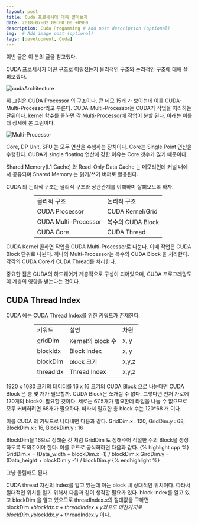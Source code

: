 ```yaml
---
layout: post
title: Cuda 프로세서에 대해 알아보자
date: 2018-07-02 09:00:00 +0900
description: Cuda Progamming # Add post description (optional)
img:  # Add image post (optional)
tags: [development, Cuda]
---
```


이번 글은 이 분의 [글](http://haanjack.github.io/cuda/2016/03/31/cuda-processor.html)을 참고했다.

CUDA 프로세서가 어떤 구조로 이뤄졌는지 물리적인 구조와 논리적인 구조에 대해 살펴보겠다.

![cudaArchitecture]({{"http://haanjack.github.io/images/201603/blockdiagram_big.png"}})

위 그림은 CUDA Processor 의 구조이다. 큰 네모 15개 가 보이는데 이를 CUDA-Multi-Processor라고 부른다.
CUDA-Multi-Processor는 CUDA가 작업을 처리하는 단위이다. kernel 함수를 콜하면 각 Multi-Processor에 작업이 분할 된다.
아래는 이를 더 상세히 본 그림이다.

![Multi-Processor]({{"http://haanjack.github.io/images/201603/Kepler.png"}})

Core, DP Unit, SFU 는 모두 연산을 수행하는 장치이다. Core는 Single Point 연산을 수행한다. CUDA가 single floating 연산에 강한 이유는 Core 갯수가 많기 때문이다.

Shared Memory(L1 Cache) 와 Read-Only Data Cache 는 메모리인데 커널 내에서 공유되며 Shared Memory 는 읽기/쓰기 버퍼로 활용된다.

CUDA 의 논리적 구조는 물리적 구조와 상관관계를 이해하며 살펴보도록 하자.

<table style="width:70%;margin:0 auto;">
<tr><td>물리적 구조</td><td>논리적 구조</td></tr>
<tr><td>CUDA Processor</td><td>CUDA Kernel/Grid</td></tr>
<tr><td>CUDA Multi-Processor</td><td>복수의 CUDA Block</td></tr>
<tr><td>CUDA Core</td><td>CUDA Thread</td></tr>
</table>

CUDA Kernel 콜하면 작업을 CUDA Multi-Processor로 나눈다. 이때 작업은 CUDA Block 단위로 나뉜다. 하나의 Multi-Processor는 복수의 CUDA Block 을 처리한다.
각각의 CUDA Core가 CUDA Thread를 처리한다.

중요한 점은 CUDA의 하드웨어가 계층적으로 구성이 되어있으며, CUDA 프로그래밍도 이 계층의 영향을 받는다는 것이다.

## CUDA Thread Index
CUDA 에는 CUDA Thread Index를 위한 키워드가 존재한다.
<table style="width:70%;margin:0 auto;">
<tr><td>키워드</td><td>설명</td><td>차원</td></tr>
<tr><td>gridDim</td><td>Kernel의 block 수</td><td>x, y</td></tr>
<tr><td>blockIdx</td><td>Block Index</td><td>x, y</td></tr>
<tr><td>blockDim</td><td>block 크기</td><td>x,y,z</td></tr>
<tr><td>threadIdx</td><td>Thread Index</td><td>x,y,z</td></tr>
</table>

1920 x 1080 크기의 데이터를 16 x 16 크기의 CUDA Block 으로 나눈다면 CUDA Block 은 총 몇 개가 필요할까. CUDA Block은 쪼개질 수 없다.
그렇다면 먼저 가로에 120개의 block이 필요할 것이다. 세로는 67.5개가 필요한데 타일을 나눌 수 없으므로 모두 커버하려면 68개가 필요하다. 따라서 필요한 총 block 수는 120*68 개 이다.

이를 CUDA 의 키워드로 나타내면 다음과 같다.
GridDim.x : 120, GridDim.y : 68, BlockDim.x : 16, BlockDim.y : 16

BlockDim을 16으로 정해준 것 처럼 GridDim 도 정해주어 적절한 수의 Block을 생성하도록 도와주어야 한다.
이를 코드로 공식화하면 다음과 같다.
{% highlight cpp %}
GridDim.x = (Data_width + blockDim.x -1) / blockDim.x
GirdDim.y = (Data_height + blockDim.y -1) / blockDim.y
{% endhighlight %}

그냥 올림해도 된다.

CUDA thread 자신의 Index를 알고 있는데 이는 block 내 상대적인 위치이다.
따라서 절대적인 위치를 알기 위해서 다음과 같이 생각할 필요가 있다.
block index를 알고 있고 blockDim 을 알고 있으므로 threadIndex.x의 절대값을 구하면 blockDim.x*blockIdx.x + threadIndex.x y좌표도 마찬가지로 blockDim.y*blockIdx.y + threadIndex.y 이다.